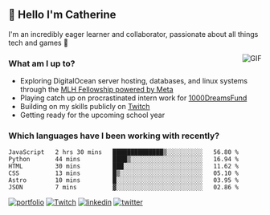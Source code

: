 ## 👋 Hello I'm Catherine

I'm an incredibly eager learner and collaborator, passionate about all things tech and games 💞️

<img align="right" alt="GIF" src="https://i.ibb.co/QrLVbp8/profile.gif" style='margin-left: 20px' />

### What am I up to?

- Exploring DigitalOcean server hosting, databases, and linux systems through the [MLH Fellowship powered by Meta](https://fellowship.mlh.io/programs/production-engineering)
- Playing catch up on procrastinated intern work for [1000DreamsFund](https://1000dreamsfund.org/)
- Building on my skills publicly on [Twitch](http://twitch.tv/bubbaguppylive)
- Getting ready for the upcoming school year

### Which languages have I been working with recently?

<!--START_SECTION:waka-->

```text
JavaScript   2 hrs 30 mins   ██████████████▒░░░░░░░░░░   56.80 %
Python       44 mins         ████▒░░░░░░░░░░░░░░░░░░░░   16.94 %
HTML         30 mins         ███░░░░░░░░░░░░░░░░░░░░░░   11.62 %
CSS          13 mins         █▒░░░░░░░░░░░░░░░░░░░░░░░   05.10 %
Astro        10 mins         █░░░░░░░░░░░░░░░░░░░░░░░░   03.95 %
JSON         7 mins          ▓░░░░░░░░░░░░░░░░░░░░░░░░   02.86 %
```

<!--END_SECTION:waka-->

[![portfolio](https://img.shields.io/badge/my_portfolio-F88379?style=for-the-badge&logo=ko-fi&logoColor=white)](https://cjlaserna.vercel.app/)
[![Twitch](https://img.shields.io/badge/Twitch-9146FF?style=for-the-badge&logo=twitch&logoColor=white)](http://twitch.tv/bubbaguppylive)
[![linkedin](https://img.shields.io/badge/linkedin-0A66C2?style=for-the-badge&logo=linkedin&logoColor=white)](https://www.linkedin.com/in/catherinelaserna/)
[![twitter](https://img.shields.io/badge/twitter-1DA1F2?style=for-the-badge&logo=twitter&logoColor=white)](https://twitter.com/bubbaguppylive)
